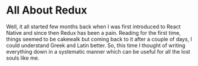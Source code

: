 # All About Redux

Well, it all started few months back when I was first introduced to React Native and since then Redux has been a pain. Reading for the first time, things seemed to be cakewalk but coming back to it after a couple of days, I could understand Greek and Latin better. So, this time I thought of writing everything down in a systematic manner which can be useful for all the lost souls like me.
<!--stackedit_data:
eyJoaXN0b3J5IjpbLTU0NDYxNzA5Nl19
-->